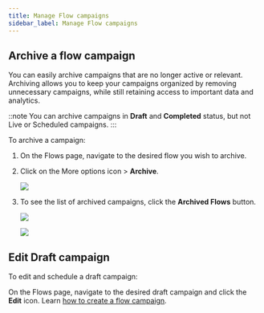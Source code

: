```yaml
---
title: Manage Flow campaigns
sidebar_label: Manage Flow campaigns
---
```


## Archive a flow campaign

You can easily archive campaigns that are no longer active or relevant. Archiving allows you to keep your campaigns organized by removing unnecessary campaigns, while still retaining access to important data and analytics. 

::note
You can archive campaigns in **Draft** and **Completed** status, but not Live or Scheduled campaigns.
:::

To archive a campaign:
1. On the Flows page, navigate to the desired flow you wish to archive.
2. Click on the More options icon > **Archive**.

   ![](https://i.imgur.com/Oe6gmAv.png)

3. To see the list of archived campaigns, click the **Archived Flows** button.

   ![](https://i.imgur.com/cdIQMVx.png)

   ![](https://i.imgur.com/lauT7iG.png)



## Edit Draft campaign

To edit and schedule a draft campaign:

On the Flows page, navigate to the desired draft campaign and click the **Edit** icon. Learn [how to create a flow campaign](https://docs.yellow.ai/docs/platform_concepts/engagement/flows_campaign).

